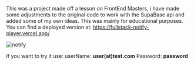This was a project made off a lesson on FrontEnd Masters, i have made some adjustments to the original code to work with the SupaBase api and added some of my own ideas. This was mainly for educational purposes. You can find a deployed version at: https://fullstack-notify-player.vercel.app/

![notify]("/Screenshot.png")

If you want to try it use:
userName: **user(at)test.com**
Password: **password**

